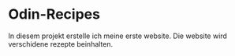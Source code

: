 # Odin-Recipes
In diesem projekt erstelle ich meine erste website. Die website wird verschidene rezepte beinhalten.
